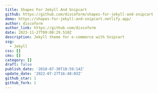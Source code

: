 ```yaml
---
title: Shapes For Jekyll And Snipcart
github: https://github.com/discoform/shapes-for-jekyll-and-snipcart
demo: https://shapes-for-jekyll-and-snipcart.netlify.app/
author: discoform
author_link: https://github.com/discoform
date: 2023-11-27T09:08:29.510Z
description: Jekyll theme for e-commerce with Snipcart
ssg:
  - Jekyll
css: []
cms: []
category: []
draft: false
publish_date: '2018-07-30T18:59:14Z'
update_date: '2022-07-27T16:48:03Z'
github_star: 1
github_fork: 1
---
```

